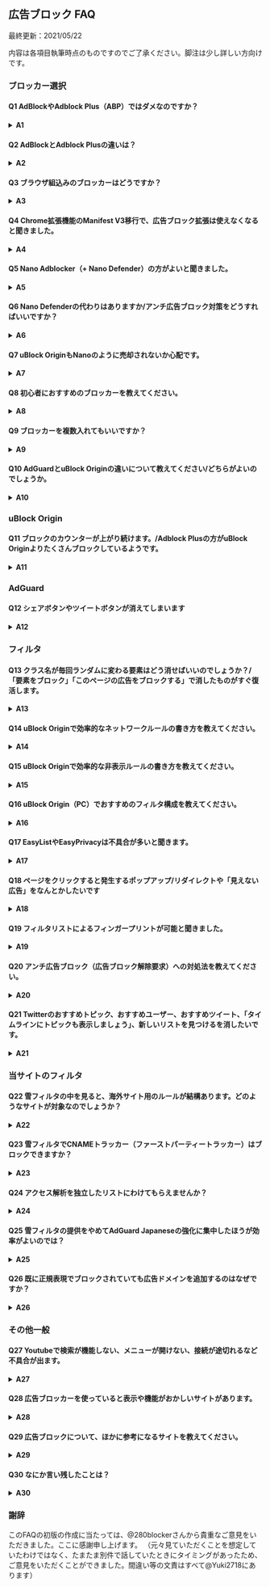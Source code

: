 ## 広告ブロック FAQ

最終更新：2021/05/22

内容は各項目執筆時点のものですのでご了承ください。脚注は少し詳しい方向けです。

### ブロッカー選択

#### Q1 AdBlockやAdblock Plus（ABP）ではダメなのですか？

<details>

<summary><strong>A1</strong></summary>

  ダメです。確かにそれらでも大部分の広告は消えるでしょう。ですが、AdBlockの日本用フィルタであるABP Japanese filtersは2020年2月に更新が停止しており、不具合の修正等は期待できません（ABPでは既に削除され、日本用フィルタ不在です）。現在の広告ブロッカーはフィルタに書かれたルールを強制するためのプログラムであり、フィルタこそがその心臓部にあたります<sup>1</sup>。主要な日本語サイトの広告を大体除去するだけなら、100ほどのドメインをブロックするだけでもかなりの効果がありますが、一部の厄介なサイトに対応するには特殊な文法で書かれたフィルタが必要です。そして、<strong>主要な広告ブロッカーにはそれぞれ専用のフィルタ記法があり、それを無視して使うと十分な効果が得られません。</strong>今のところ、もちフィルタや豆腐フィルタといった主要な日本用フィルタが十分に性能を発揮できるのはuBlock Originだけであり、AdGuard（iOS版とコンテンツブロッカーを除く）が許容範囲といえる互換性を持っています<sup>2</sup>。日本用のフィルタでABPと互換性があるフィルタには280blockerさんのものとiOS向けAdGuard日本語フィルタがありますが、前者はモバイルサイトを対象としています。ほかに選択肢がないならともかく、より良い選択肢がある以上、わざわざAdBlockやABPを使う必要はありません。uBlock Originに変えたことで不具合が出たという方は、ABPでデフォルト無効のEasyPrivacyかPeter Lowe’s Ad and tracking server listが原因の可能性が高いです。

  詳しい方向け補足：ABPがダメな理由としてよく「控えめな広告の許可」が挙げられますが、これはオプションから無効にすれば信用面を除いて問題になりません。もちろん信用は大事ですが、機能面の話をほとんど見かけないため、少し補足します。ABPではuBlock Originでいうprocedural cosmetic filtersとスクリプトレットをまとめてスニペットと呼んでいますが、ABPのスニペットは、hide-if-contains-image-hashのような、必要性がよくわからない非表示系に偏っています。一方で、uBlock Originのset.jsに相当するoverride-property-readなどは2020年8月にようやく実装される始末で、ブロックに役立つ機能は大きく後れをとっています。また、uBlock Originが、たとえほとんどのユーザーが気づかないレベルでもパフォーマンスに大変気を遣っているのに対し<sup>3</sup>、ABPは特定サイトのみにせよクライエントサイドで機械学習（TensorFlow）を走らせるなど、多少のパフォーマンス低下はやむを得ないと考えているように見えます。人間がカバーしきれない部分を機械学習で補う発想自体は悪くないと思いますが。
  
  <sub>1: [Firefox版uBlock Origin公式ページ](https://addons.mozilla.org/ja/firefox/addon/ublock-origin/)より引用：「この拡張機能は、あらかじめ設定されているフィルターのリストが無ければ意味を成しません。ですので、何かしらの形で貢献したいと考えることがあった時は、これらのリストを無料で懸命に更新し続けている方々を思い出してください。」また、[AdGuardTeam/AdGuardFilters](https://github.com/AdguardTeam/AdguardFilters)（AdGuardのフィルタ専門レポジトリ）の副題："The place where ads are actually blocked"</sub>

  <sub>2: ABPでは+jsや:styleといった文法が機能しないのが致命的です。これらはページにスクリプトや特定のCSSを挿入するもので、アンチ広告ブロックや迂回広告などに対処するうえで強力な武器になります。実はスクリプトについてはABPも対応しているのですが、ABP用の文法で書く必要があります。</sub>

  <sub>3: uBlock Originのパフォーマンス追及は徹底しており、拡張機能だけでなくフィルタにも容赦なく改善を求めてきます。たとえばEasyListの[この変更](https://github.com/easylist/easylist/commit/eca8326d7ac0fd71d67b8264d13e91293376cf73)はuBlock Origin開発者の要求に基づくもので、彼がベンチマーク上のパフォーマンス劣化に気づいたことが発端となっています。</sub>

</details>

#### Q2 AdBlockとAdblock Plusの違いは？

<details>

<summary><strong>A2</strong></summary>

  歴史的な経緯についてはほかに優れた記事があるのでそちらに譲ります。現在はAdBlock（getadblock .com）のエンジンはAdblock Plusそのものであり、外装を付け替えただけです。小文字のAdblockについては知りません。

</details>

#### Q3 ブラウザ組込みのブロッカーはどうですか？

<details>

<summary><strong>A3</strong></summary>

  A1.を参照していただきたいのですが、豆腐フィルタやもちフィルタが採用しているuBlock Origin文法に対応した組込みブロッカーは、PCでは私の知る限りBraveのみです。しかし、Braveは今のところカスタムフィルタの購読ができません。また、2021年5月現在モバイルでは非表示などもサポートされておらず、PCより劣るようです。Vivaldiはカスタムフィルタの購読ができますが、基本的な文法しかサポートしていません。

</details>

#### Q4 Chrome拡張機能のManifest V3移行で、広告ブロック拡張は使えなくなると聞きました。

<details>

<summary><strong>A4</strong></summary>

  まず、専門外ですので以下には間違った点があるかもしれません。<strong>広告ブロック拡張自体はManifest V3準拠のDeclarative Net Request APIでも可能です</strong>。V3移行で広告ブロック拡張が死ぬかのような主張は的外れです。しかし、現状のまま移行されるとuBlock Originのような[高度で柔軟な機能を持った拡張機能](https://twitter.com/gorhill/status/1316734012963119105)は死滅します。それ以上に、少数のボランティアに頼っている現在のフィルタコミュニティは打撃を受けるでしょう<sup>4</sup>。既にiOSは大きな負担となっています。広告ブロックコミュニティ側も、Manifest V3のすべてに反対しているわけではもちろんなく、ちゃんと意味のある制約は受け入れる意思を[示しています](https://github.com/uBlockOrigin/uBlock-issues/issues/338#issuecomment-534261690)。批判の要点は、プライバシー保護が目的というなら[筋違いではないか](https://www.eff.org/ja/deeplinks/2019/07/googles-plans-chrome-extensions-wont-really-help-security)という点と、広告ブロックコミュニティの実情を[理解していない](https://adguard.com/ja/blog/how-ad-blocking-is-done.html)という点が大きいのではないかと思います<sup>5</sup>。webRequest APIのうちブロック以外は残るため、Chromiumチームが挙げているような悪用はManifest V3でも可能で、プライバシー保護への直接的な効果はほぼありません。現状（2021年04月）ではV2がいつ切り捨てられるのか、V3がこのまま実装されるのか、企業向けに残されるというブロッキングwebRequest APIには誰がアクセス可能なのか等、不明なことが多くあまりコメントできることはありません。ちなみに、[Ad Blocker Developer Summit 2020](https://adblockerdevsummit.com/)において、Mozillaも長期的にはwebRequest APIを切り捨て、Declarative Net Request APIに移行する予定であることが[示されました](https://www.youtube.com/watch?v=tpDFS-GUytg)。発表を行ったRob Wu氏にPeter Lowe氏が質問したところ、「Declarative Net Request APIが代替として十分なものになってからの話で、すぐではない」とのことですが。

  <sub>4: 機械学習を使えばいいという人もいますが、現状ではフィルタコミュニティの代替になるようなものではありません。Adblock Plusは既にFacebookのフィルタ作成用に[機械学習を使っています](https://gitlab.com/eyeo/adblockplus/adblockpluscore/-/issues/98)し、Braveが関与している[AdGraph](https://arxiv.org/abs/1805.09155)をはじめ、機械学習を広告やトラッキングのブロックに使った論文は多く出ています。</sub>

  <sub>5: 当初、Googleはパフォーマンスも理由に挙げていましたが、現行のAPIがまったく足かせになっていないデータが示されたためプライバシーに軸足を移しました。一方で、一般にはルール数の制約といったわかりやすい点ばかりが流布している気がします。ルール数は本題ではありません。そもそもuBlock Originが持つような高度な機能が必要となった背景には広告提供側とのいたちごっこが一因としてあります。Manifest V3に近いiOSではブロック側は圧倒的に不利な状況で、一部のアンチ広告ブロックや広告再挿入に対してはあきらめて広告を受け入れ、せいぜいそれがユーザーに目立たないよう誤魔化すのが精一杯です。</sub>

</details>

#### Q5 Nano Adblocker（+ Nano Defender）の方がよいと聞きました。

<details>

<summary><strong>A5</strong></summary>

  <strong>2020年10月17日追記：Nanoプロジェクト（Chrome版）はトルコの開発者に[売却され](https://github.com/NanoAdblocker/NanoCore/issues/362)、危険な機能が追加されたため[ストアから削除されました](https://github.com/jspenguin2017/Snippets/issues/2)。ChromeでNanoをご利用の方は速やかにアンインストールしてください。Firefox版は別の方がメンテナンスしているため大丈夫です。以下の内容は執筆当時のものです。</strong>

  目的と使い方によります。もし、アンチ広告ブロックを念頭に置いておられるのなら、uBlock Originで十分です。2020年時点で、Nanoに報告されるすべてのアンチ広告ブロックはuBlock filtersかuBlock filters - Annoyancesにて対処されています<sup>6</sup>。ただ、Nanoではコンテンツを妨害しないソフトアンチブロック（例：Outlook.com無料版で右側に出る「お願い」）もデフォルトで対処するのに対し、uBlock Originの場合はuBlock filters - Annoyancesの購読が必要になります。Nanoの最大の利点は強力だがリスクもあるスクリプトレットで一部の迷惑要素に対処できる点ですが<sup>7</sup>、Nano filters -  Annoyancesはほぼ海外向けです。日本語サイトを中心に見る人は、自分でルールを書くのでなければNanoを使うメリットはほぼありません。むしろ新機能への追随が遅れることがあり<sup>8</sup>、使うフィルタによってはデメリットさえあります。ただ、NanoにはQuick reporterという問題報告ツールがあり、これは別の意味で大きなメリットといえます。アンチ広告ブロックは目立つため、初心者の方にはなにか特別な対処を要するものに思えてしまうのかもしれませんが、フィルタ作者にとって対処は容易です。しかしこれは評判が悪かったため、近年増えてきているのはブロッカーを検知してそれを迂回する広告を再挿入するパターンです（これもあまり成功していないようです。広告を見たくない人に無理やり見せるのだから当然ですが）。

  <sub>6: Nano Defenderには、あるタイプのアンチ広告ブロック全般に対処するgeneric solutionという仕組みもありますが、機能的にはuBlock Originでもほぼ同等のことは可能です。しかし、パフォーマンスや副作用への懸念などから[あえて避けています](https://github.com/uBlockOrigin/uAssets/issues/7468#issuecomment-635422293)。</sub>

  <sub>7: スクリプトレットにはもともとリスクがありますが、uBlock Originではあらかじめハードコードされたスクリプトのみを使うようにしてリスクを抑えています。この点はNanoも同じです。では何が違うかというと、uBlock Originの組込みスクリプトは最悪でもページの外見や機能を壊すくらいしかできないのに対し、Nanoのスクリプトにはたとえばクリックをエミュレートするものがあり、これを使ったフィルタの存在を知っている攻撃者が対象サイトを乗っ取れば、マルウェアのリンクを自動クリックさせることもできます。ショッピングサイトなどであればもっと直接的な悪用もできるでしょう。このため、uBlock Originではこれらのスクリプトが広告やアンチ広告ブロックへの対処にどうしても必要となるまでは採用しないと決めています。</sub>

  <sub>8: DandelionSprout氏によると、domainオプションのワイルドカードサポートへの対応遅れが問題となったようです。</sub>

</details>

#### Q6 Nano Defenderの代わりはありますか/アンチ広告ブロック対策をどうすればいいですか？

<details>

<summary><strong>A6</strong></summary>

  A5で述べたように、Nanoはいらないと思います。uBlock Originに戻したことでアンチ広告ブロックが出るようになったという人は十中八九、フィルタ選択を間違えていると疑われます。まず、uBlock filtersが有効なことを確認し、それからほかのフィルタについても見直してみてください。初心者の方はフィルタを追加する方向に動いてしまいがちですが、AdGuardへの報告ではむしろ過剰購読により惹起してしまっているケースが後を絶ちません。追加する前に、減らすか切り替えることをご検討ください。また、アンチ広告ブロックのテストページはuBlock filtersの対象外です<sup>9</sup>。テストページでブロッカーが検知されるからと言って、アンチ広告ブロック対策がされていないと早合点しないでください。それでもアンチ広告ブロックに遭遇してしまった場合<sup>10</sup>、[フィルタ作者に報告してください](https://www.reddit.com/r/firefox/comments/jbua53/nanoadblocker_nanodefender_is_malware_now/g8xrhct/)。フィルタで対処できないアンチ広告ブロックは知られておらず、サイト側がこちらの対策を監視していたちごっこにならない限りは必ず対処できます<sup>11</sup>。予防的な対処がしたいのであれば、一番簡単で効果的なのは「汎用的な要素隠蔽フィルターを無視する」にチェックを入れることです。ただし広告枠やテキスト広告、一部ポップアップが隠し切れなくなるなど副作用もあるため、中級者以上（ある程度自己対処できる方）向けです。どうしても標準のリストと日本用フィルタ以外にフィルタを追加したいのであれば、せいぜいAdGuard Baseくらいでしょう（uBlock Originの設定の、フィルター一覧 ＞ 広告にあるものを使ってください）。まれにuBlock filters未対応のアンチ広告ブロックに対応している場合もあります。ただし、uBlock Originで使うとそれなりに不具合もあり、逆にアンチ広告ブロックを起動してしまうこともあります（最近の[例](https://forums.lanik.us/viewtopic.php?f=62&t=45330)）。Fxxk Fxxkadblock（あえて伏字）は無駄が多く、作りもちょっと雑なためおすすめしませんし、uBlock filtersとBaseがあれば不要です<sup>12</sup>。Fanboy's problematic-sitesはA16で述べたFanboy's Enhanced Tracking Listのサブフィルタで、A16と同様の理由でおすすめしません。これらのフィルタで効果がある方は、もともとご利用のフィルタがアンチ広告ブロックのトリガーを引いてしまっている場合がほとんどです。一方、AdGuard AnnoyancesやuBlock filters - Annoyances、ついでにAdblock Warning Removal Listが対応するのはA5で述べたようにソフトアンチブロック、つまり邪魔にならないか×を押せば消せるようなものですので、悩む方は少ないと思います。とくにAdblock Warning Removal Listはロシア語のマニアックなサイトを見る人以外には無意味といってよく、一時、uBlock Originでブラックリスト指定されていたほどです。アンチ広告ブロックは個別対応ではきりがないため、雪フィルタにおいてはトリガーをできるだけ丁寧に迂回して個別対策の必要性を減らしています。ほかの日本用フィルタと併用されるとこうした努力が水泡に帰す可能性があるため、やめてください。

  <sub>9: 雪フィルタでも対象外としていましたが、初心者の混乱を避けるため対応してみました。</sub> 

  <sub>10: 日本用フィルタでのみ惹起されるアンチ広告ブロックもあります。この場合uBlock filtersは対応しませんので、ご利用のフィルタ作者に報告してください。また、AdGuard日本語フィルタで対処されているアンチ広告ブロックは、原則としてuBlock filtersでは対処しません。同様の理屈でちょっと罠かもしれないのが、日本人利用者が多いと思われる違法コンテンツサイトやアダルトサイトの中に、たとえばスペイン/ポルトガル語のサイトがあります。この場合、uBlock Originではスペイン/ポルトガル語用のフィルタを購読するのが前提となりますが、実際にそうされている日本人利用者がどれほどいるか疑問です。そのため雪フィルタでは言語にこだわらず、日本人利用者がある程度いるサイトは網羅的に対応しています。AdGuradにはフィルタの自動有効化機能があるためこうした問題は起きにくいですが、人によってはめったに訪れないサイトのフィルタを大量購読する結果になります。</sub>

  <sub>11: uAssetsでcan't fixとなっているものは、いたちごっこの結果、対策が副作用をはらむものとなってしまったものです。一方、迂回広告やポップアップ、迷惑要素の中にはフィルタで対処できないものもあります。</sub>

  <sub>12: 同リストのソースのほとんどはuAssetsとAdGuardFiltersであり、uBlock filters, Base, または各言語用フィルタのいずれかで対処されます。しかしそれらと異なるフィルタ記法も多く、それらを購読している人には無駄になります。また、対象サイトの多くは頻繁に仕様を変えてくるのですが、同リストは廃れたルールを大量に含んでいます。古いスクリプトレットルールはパフォーマンスの損失だけでなく不具合の原因ともなります（最近の[例](https://twitter.com/inkuringu_ika/status/1356507884993925120)）。加えて、多くの汎用非表示用が無効にされており、「汎用的な要素隠蔽フィルターを無視する」同様、枠残りなどの原因ともなります。</sub>

</details>

#### Q7 uBlock OriginもNanoのように売却されないか心配です。

<details>

<summary><strong>A7</strong></summary>

  確かなことは何も言えませんが、個人的な意見としては、Raymond Hill（uBlock Originの開発者、gorhill）は開発を中止することはあっても売却やその他ユーザーを危険にさらすことはないんじゃないかと思います。彼自身が今回の騒動で述べているように、現在の広告ブロック拡張機能は強大な権限を持っており、開発者を信用できなければ使うべきではありません。私はuBlock Originの前々身であるHttp Switchboardの誕生にも立ち会っている最初期ユーザーの一人で、そのころから何度か言葉を交わしていますが、ことセキュリティやプライバシーには厳格な人です。ほかの[悪質な拡張機能を見回ったり](https://www.bleepingcomputer.com/news/security/mozilla-removes-23-firefox-add-ons-that-snooped-on-users/)、パラメータの書き換え機能をセキュリティ上の問題で[却下したり](https://github.com/uBlockOrigin/uBlock-issues/issues/46#issuecomment-391303700)（同機能を採用したAdblock Plusは後に[脆弱性として指摘](https://forest.watch.impress.co.jp/docs/news/1180855.html)されることに）、例には事欠きません。また、お金に影響されるのを避けるため[寄付すら拒否](https://github.com/gorhill/uBlock/wiki/Why-don%27t-you-accept-donations%3F)しており、儲け話の誘いがあれば[さらし者にしています](https://twitter.com/gorhill/status/1293233244826218498)。実は一度、負担に耐え切れずuBlock Originの前身であるuBlockを新開発者に譲渡したことがあるのですが<sup>13</sup>、この時の失敗は氏にとって苦い経験だったようで、今でもときどきRedditなどで言及しています。

  <sub>13: 日本語では[こちらの記事](https://www.reddit.com/r/newsokur/comments/33wick/ublock%E3%82%AA%E3%83%AA%E3%82%B8%E3%83%8A%E3%83%AB%E3%81%AE%E4%BD%9C%E8%80%85%E3%81%8C%E7%8F%BE%E9%96%8B%E7%99%BA%E9%99%A3%E3%81%AE%E9%81%8B%E5%96%B6%E6%96%B9%E9%87%9D%E3%82%92%E7%96%91%E5%95%8F%E8%A6%96%E3%81%97%E7%8B%AC%E8%87%AA%E3%81%AB%E9%96%8B%E7%99%BA%E5%AD%98%E7%B6%9A%E3%82%92%E3%82%A2%E3%83%8A%E3%82%A6%E3%83%B3%E3%82%B9/)が詳しいです。ただし、uBlock Originの開発継続はもともとuBlockを委譲したときから決まっていました。</sub>

</details>

#### Q8 初心者におすすめのブロッカーを教えてください。

<details>

<summary><strong>A8</strong></summary>

  PCではブラウザ上のブロックで大抵の人は足りると思います。この場合、一番のおすすめはuBlock Originです。Macは使っていないのでわかりません。Androidだとアプリ内の広告もまれではないため、デバイス全体をカバーできた方がよいでしょう。AdGuard for Androidがもっともメジャーで、かつ機能的にも十分だと思います。[なんJ AdGuard部](https://wikiwiki.jp/nanj-adguard/)さんに記事がまとまっています。iOSは2021年現在、広告ブロッカーへの制約が最も厳しい環境で、厄介な広告再挿入などへの根本的な対処はできません（OSの問題で、ブロッカー開発者の技術でどうにかなるものではありません。文句はAxxleに）。日本語サイトを中心にみられる場合、280blockerがベストだと思います。最近の更新で、iOS14以上ならアプリ内広告にもある程度対応できるようになりました。少し詳しい人や海外サイトを本格的にみる人はいくつか選択肢がありますが、そういう方にはこんな導入記事は必要ないでしょう。ネットワーク全体をカバーするには、Pi-holeやAdGuard Homeを使う方法と、DNSキャッシュサーバーを広告ブロック機能のあるものにする簡易的な方法があります。AdGuard Homeについては280blockerさんがわかりやすい[記事](https://280blocker.net/blog/20181027/1254/)を書いてくださっています。ただしこれらはドメイン単位の「粗い」ブロックしかできないため、各デバイスのブロッカーを置き換えることはできません。

</details>

#### Q9 ブロッカーを複数入れてもいいですか？

<details>

<summary><strong>A9</strong></summary>

  [やめて](https://twitter.com/gorhill/status/1033706103782170625)[ください](https://twitter.com/gorhill/status/1296122090026946567)。1.で述べたブロッカーとフィルタの区別が理解できれば、無意味なことがわかるはずです。しかもuBlock Originのリソースリダイレクトルールを[無効にしてしまい](https://www.reddit.com/r/firefox/comments/l7xetb/network_priority_for_firefoxs_enhanced_tracking/gl9rn9n/)、いたずらに不具合やアンチ広告ブロックを引き起こしてしまいます。ブロックを強化したり、アンチ広告ブロックを除去したりしたいのでしたら、するべきことはブロッカーの複数使用ではなく、適切なフィルタの選択です。中級者以上の方であれば、ブラウザの広告ブロック拡張機能にhostsファイルあるいはネットワーク全体のブロック（たとえばPi-hole, AdGuard Home, UnboundなどによるDNSブラックホール）を組み合わせるのもありですし、Androidならブラウザ広告をuBlock Originで、その他のアプリをAdGuradでという対処も有効ですが、不具合への対処といった点から初心者にはおすすめしづらいものがあります<sup>14</sup>。また、トラッキング対策のGhosteryやPrivacy Badgerなどを勧める人もいますが、これもほとんど意味がありません。[多くの論文](https://www.reddit.com/r/uBlockOrigin/comments/k6cezt/discussion_is_it_advisable_to_use_privacy_badger/gem3yds/)で、uBlock Origin（デフォルト設定）が最高レベルのトラッキング保護と高パフォーマンスを両立していることが実証されています。トラッキング対策を強化したいなら、やはりフィルタの選択が肝要です<sup>15</sup>。雪フィルタ単独でも日本のサイトにおいてはかなりのトラッカーをブロックしていますが、これにEasyPrivacyかAdGuard Tracking Protectionのどちらか（両方はほとんど無意味）を加えれば多くの人には十分です。これ以上を求めるなら、ブロッカーの併用などより[Medium mode](https://github.com/gorhill/uBlock/wiki/Blocking-mode:-medium-mode)といったデフォルト拒否の採用を考えるべきです。

  <sub>14: たまに、コンピュータのリソースを使わないからパブリックDNSでのブロックのほうが効率がよいと信じている人がいます。通信のフローを考えれば自明なはずですが、ブラウザ上でブロックすればそもそもDNSや広告サーバーへの通信自体が発生しないのに対し、パブリックDNSでのブロックはキャッシュがなければDNSの応答を待つ必要があります。ブラウザ組み込みのブロック機能を除けば、アプリケーション版AdGuardのみが、場合によりブラウザ拡張機能より先にブロックすることがありますが、これは一定のコストがかかる方法のため必ずしもパフォーマンス上ベターとはいえません。ただ、ブラウザ上でもブロックしている場合、[ブロック漏れにみえる]((https://www.reddit.com/r/uBlockOrigin/comments/kdz345/question_about_blocking/))おそれがあります。なお、Chromium拡張機能では[prefetchがブロックできず](https://www.reddit.com/r/uBlockOrigin/comments/lv47ac/dns_queries_can_be_seen_in_adguard_home_even_if/)、こちらはある意味本当の漏れですが、prefetchではハンドシェイクやTLSネゴシエーションまでしか行われないため、問題とみなすかは人によるでしょう。</sub>

  <sub>15: トラッカーは目に見えないためブロックしてもしなくてもほとんどのユーザーは気づかず、一方でしばしば不具合の原因となるため、フィルタ作者にとってモチベーションが上がりにくい対象です。実際、公開されているABP形式日本用ブロックフィルタで、トラッカーを独自解析して他リストにないエントリーを追加し続けているのは280blockerさんと当サイトくらいだと思います。</sub>

</details>

#### Q10 AdGuardとuBlock Originの違いについて教えてください/どちらがよいのでしょうか。

<details>

<summary><strong>A10</strong></summary>

  両者間には非常に多くの違いがあり、ここで詳細に論じる余裕はありませんし単純にどちらが優れているということもありません。さらにAdGuardの場合、拡張機能とアプリ版ではまったく別といってよいですし、iOS版もまた別物です。最終的には各自が何をどこまでしたいのか、どこを重視するのかという問題になってきます。まず、パフォーマンスについてはuBlock Originに利があります。ブロックにせよ非表示にせよ、正しくフィルタを書けばフィルタ数が問題にならないといえるのはuBlock Originならではです。人によっては完全無料であることやオープンソースであることもポイントになるかもしれません。また、AdGuard Japaneseと280blocker adblock filterを除いたすべての日本用フィルタリストがuBlock Originを前提としており、たまにAdGuardで互換性の問題が起こることがあります<sup>16</sup>。上級者でdynamic filteringが利点となる方もいると思います。一方、AdGuardの利点としては、アプリ版ならデバイス全体をカバーできることがまず挙げられます。ChromeがManifest V2を廃棄しても影響を受けません。人によってはステルスモードもポイントになるでしょう。上級者の方には、別途ユーザースクリプト用の拡張機能などを用いたり、面倒な設定をしたりせずとも自由度の高いスクリプト挿入ができるのも魅力かもしれません。ブロック機能自体については実際の違いはわずかで、どちらでも十分なブロックができます<sup>17</sup>。ただ、実際のブロック性能はフィルタによって決まるため、違いは出てきます。これもどちらがよいと単純にいえるものではないですが、アンチ広告ブロックへの遭遇率はuBlock Originのほうが少し低いです。これは、uBlock filtersがGoogle Funding Choice Anti-adblockへの汎用解を採用したり、ある種のリクエストをデフォルトでredirect-resourcesに回したりしているためで、ブラウザ拡張機能のみである（多様なプラットフォームを考慮する必要がない）ことが逆に利点となっています（AdGuardに当サイト提供のアンチ広告ブロック対策強化パッチを追加していただくと、ほぼ同等になります）。一方、AdGuardのフィルタはサイトの外見をより丁寧に整え、追跡防止フィルタはuBlock Origin標準のEasyPrivacyより不具合が少ない傾向にあります。

  <sub>16: AdGuard + 豆腐フィルタでYoutubeに障害が発生したケースがあり、この際は当管理人も解決に尽力させていただきました。また、もちフィルタで一部のフィルタが機能しないこともありました（解決済み）。</sub>

  <sub>17: サポートしているフィルタオプションやスクリプトレットの種類はAdGuardがやや多く、カスタムスクリプトが使えるメリットもありますが、必要性の高いものは結局両者とも採用します。両者に貢献しているフィルタ作者としては、サポートの有無よりも細かな仕様の違いが問題になることが多いです。上述のYoutubeの問題もjson-pruneの違いによるものでした。</sub>

</details>

### uBlock Origin

#### Q11 ブロックのカウンターが上がり続けます。/Adblock Plusの方がuBlock Originよりたくさんブロックしているようです。

<details>

<summary><strong>A11</strong></summary>

  カウンターの上昇は[何も問題](https://www.reddit.com/r/uBlockOrigin/comments/itw503/ubo_google_docs_high_cpu_spikes_and_blocked/g5l5yjd/)[ありません](https://www.reddit.com/r/uBlockOrigin/comments/j5cwdj/ubo_is_blocking_7k_xhr_requests_on_youtube_videos/g7sex8w/)。どういうわけか、カウンターが上がり続けるとパフォーマンスに悪影響があると信じている人が多いようです。確かに、ブロックされた場合に大量のリクエストを送り続けるケースはあり、フリーズしたりCPU使用率が跳ね上がったりしますがこれはそのサイトの問題です。1秒に1つ程度のカウンター上昇なら何も影響ありません。どうしても信じられないなら、開発者ツールからパフォーマンスレコードをとって報告してください。また、逆にカウンターの数字が大きいほどたくさんブロックしてくれていると信じてアドオンやフィルタを比較する人もいますが、これも一概に言えません。Adblock PlusとuBlock Originではカウンターの仕様が異なりますし、HTMLフィルタで除去してしまえばカウンターの数字は上がりません。そもそもブロッカー検知用プローブ（アンチ広告ブロックとは無関係に、統計的情報を得るため使われることも多いです）などはブロックしない方がいいのですが、この点を理解されていない方も多そうです（[例](https://github.com/easylist/easylist/issues/6274)）。

</details>

### AdGuard

#### Q12 シェアボタンやツイートボタンが消えてしまいます

<details>

<summary><strong>A12</strong></summary>

  AdGuardインストール時にソーシャルネットワーク・ウィジェット・フィルタのチェックを入れていたなら至極当然です。これらを表示するため、ブロックを（そのサイトで）オフにするのはとんでもない話です。対応は簡単で、設定 > フィルタから「SNSウィジェット」の項目を無効にしてください。インストール時のナビゲーションではデフォルトでチェックが入っているので、気づかずに有効にしてしまった方が多いのかもしれません。これに限らず、よくわからずにフィルタを有効にしてしまい、不具合に遭遇してブロッカーをオフにしてしまう方が多いようです。

  2021年4月7日追記：Androidで280blocker adblock filterをご利用の場合も同様のことが起こります。こちらについては誰にでもできる簡単な対処はちょっと思いつきません。購読フィルタを切り替えることぐらいでしょうか。

</details>

### フィルタ

#### Q13 クラス名が毎回ランダムに変わる要素はどう消せばいいのでしょうか？/「要素をブロック」「このページの広告をブロックする」で消したものがすぐ復活します。

<details>

<summary><strong>A13</strong></summary>

  uBlock Originの「要素をブロック」はフィルター作者のための補助ツールです。１つ２つならともかく、同機能で自動生成されたルールをたくさん作るのはおすすめしません。AdGuardの「このページの広告をブロックする」は補助ツールではありませんが同様です<sup>18</sup>。クラス名が変わる場合、まずはクラス名以外で使える属性がないか、開発者ツールで見てみるのがよいと思います。もしなければ、該当要素の親や子孫で安定した属性を持つものや、使えそうなテキストを含むものがないか探します。そうしたものがあれば（必ずと言っていいほどあります）、あとは[Procedural cosmetic filters](https://github.com/gorhill/uBlock/wiki/Procedural-cosmetic-filters)を使うだけです。初心者であれば`:has`, `:has-text`と`:upward`だけでも十分でしょう。

  <sub>18: スライダーの選び方にもよりますが、Youtubeのような複雑なサイトで下手にフィルタを作ると、のちに[問題に見舞われるケース](https://www.reddit.com/r/uBlockOrigin/comments/mblje3/cosmetic_filters_breaking_youtube_comments/gs1k0az/)もあります。基本的に、要素をブロックによる自動生成フィルタは一時しのぎ程度に使っていただくのが無難かと思います。そのための[エレメントザッパー](https://github.com/gorhill/uBlock/wiki/Element-zapper)もあります。

</details>

#### Q14 uBlock Originで効率的なネットワークルールの書き方を教えてください。

<details>

<summary><strong>A14</strong></summary>

  [こちら](https://www.reddit.com/r/uBlockOrigin/comments/mdh9jz/order_of_complexity_for_network_filters/)に要点がまとまっています。大事なのは、
  1. 良質なトークンが抽出されるようにすること、すなわち、仕切られた7文字以内の語（できればbad tokenや一文字でない）をフィルタ中に確保する（正規表現フィルタは条件が複雑なので、ここでは割愛）
  2. それが難しいときは、タイプオプションやドメイン指定によりできるだけ限定する
  3. フィルタ中に２つ以上のワイルドカードを使うのはなるべく避ける

  効率的なフィルタは正しいフィルタの上に初めて成り立ちます。残念ながら、インターネット上に公開・共有されているフィルタには（ケアレスミスの範囲を超えて）間違ったものが少なくありません。たとえば、`||.example.com^`や`||*.example.com^`のようなフィルタは基本的に[間違い](https://www.wilderssecurity.com/threads/ublock-a-lean-and-fast-blocker.365273/page-207#post-2984667)です。これではドメインアンカーの意味がなく、誤爆の可能性が高まります。また、`/path/to/`が正規表現フィルタになってしまうことを理解していなさそうなもの、セパレータ`^`を「とにかくフィルタの最後につけるもの」と誤解しているようなケースも見受けられます。

</details>

#### Q15 uBlock Originで効率的な非表示ルールの書き方を教えてください。

<details>

<summary><strong>A15</strong></summary>

  細かいTipsはありますが、一番大切なのは[最小マッチング](https://github.com/gorhill/uBlock/wiki/Procedural-cosmetic-filters#important)を意識することです。通常の非表示ルールでもそうですが、Procedural cosmetic filtersにおいては[とくに](https://github.com/uBlockOrigin/uAssets/commit/8fd12b060148cfde8e53e70012733b089abf65bc#commitcomment-39037147)[重要](https://www.reddit.com/r/uBlockOrigin/comments/j4ewg7/best_practice_hasx_or_xupward/)です（[実際に生じた問題の例](https://www.reddit.com/r/uBlockOrigin/comments/kg7224/youtube_homepage_loading_high_cpu/)）。

</details>

#### Q16 uBlock Origin（PC）でおすすめのフィルタ構成を教えてください。

<details>

<summary><strong>A16</strong></summary>

  フィルタ構成についてはこれが正解といえるものはなく、各自で調べて自身の好みに合うものを選択するしかありません。ただ、間違いといえるものはあります。フィルタを解釈して評価できる人はまれなため、インターネット上には主観的な使用感や信念にもとづいた「おすすめ」がたくさん転がっています。たとえば、Adblock Warning Removal Listは、最近になってようやく意味のないリストという認識が広まってきたようですが、数年前まであちこちでアンチ広告ブロック対策に推奨されていました。ここまでひどくはないものの、あまり正しく理解されていなさそうなリストとしてFanboy's Enhanced Tracking Listが挙げられます。このリストの最大部分は許可ルールによるブロッカー検知回避なのですが、ちょっと大雑把すぎて検知と関係ない広告スクリプトまで許可してしまっています。これらは基本的にイニシエイターで、最終的な広告は別のルールでブロックされますが、不要なスクリプトを走らせてまで一部の検知を回避することを、同リストの利用者が求めているかは疑問です<sup>19</sup>。残りの部分もすべてがトラッキング対策ではなく、迷惑要素なども含まれています。あまり意味のないリストについていえば、NoCoinが挙げられるでしょう。コインマイニング自体、絶滅してはいないものの下火ですが<sup>20</sup>、NoCoinでブロックされるものは（ほぼ？）すべてEasyPrivacy + uBlock filters - Resource abuseでカバーされています。

  一般的なアドバイスとしては、**初心者の方はともかく購読しすぎに注意することです**。日本用フィルタの複数購読、特定用途用フィルタの多重購読はおすすめしません。おそらく、**たくさん購読するとそれだけ多くブロックしてくれるという考えからなのでしょうが、これは正しくありません**<sup>21</sup>。また、フィルタによる不具合は天災のようなもので、普段はあまり遭遇しませんが忘れたころにやってきます。多く購読すればするほど、メリットは薄くなっていき、不具合の確率ばかり高まります。それにいくらuBlock Originでも、Procedural cosmetic filtersやトークン化不能正規表現の無駄が積もればパフォーマンスに影響します。そもそもフィルタの購読は「なんとなく役に立ちそう」というあいまいな感覚ではなく、[実際のニーズに基づいて行うべきです](https://www.reddit.com/r/uBlockOrigin/comments/jr6szm/suggestion_scoring_performance_of_filterlists/gbxu8i7/)。

  もう少し具体的に、PCの場合なら（あくまで参考程度にお願いします）
  - 内製フィルタ：最低でもuBlock filtersは維持することをおすすめします。ほかのフィルタに比べると不具合の率が少なく、日本語サイト利用者でもメリットは大きいです。Privacyはごくまれに誤爆することがあります。Badware risksやUnbreakは意味がわかっている人は外してもよいですが、維持しても問題はほとんどないと思います。
  - 広告：海外サイトをよく見る人はEasyListを維持。日本のサイトしか見ない人で、もちフィルタ、豆腐フィルタ、雪フィルタを選択する場合は好みで外してもよい
  - プライバシー：トラッキングを気にしない人、または雪フィルタ使用者は外してもよい。気にする人で、雪以外の日本語フィルタ使用または海外サイトをよく使うなら、平均的なブロック性能が高いが不具合も多いEasyPrivacyを維持するか、不具合は少ないが漏れも多いAdGuard Tracking Protectionから選択
  - マルウェアドメイン：お好みで。デフォルトのOnline Malicious URL Blocklistはブラウザのセキュリティ機能（Google Safe Browsing）とデータ共有しており、大部分はブラウザでブロックされます
  - 迷惑系：ソーシャルボタンを消したい人はAdGuard Social Mediaを追加してもよいでしょう。ただし、もちおさんが提供されている[ことりフィルタ](https://eeii0a5l.github.io/mochifilter_homepage/kotori.html)やこちらで提供している[あられフィルタ](https://github.com/Yuki2718/adblock/blob/master/japanese/README-JP.md#yukis-ublock-japanese-filters---social%E3%81%82%E3%82%89%E3%82%8C%E3%83%95%E3%82%A3%E3%83%AB%E3%82%BF)も検討してみてください。あられはAdGuard Social Mediaの併用も可能です。ほかの迷惑要素についても同じく、AdGuard Annoyances, [ねぎフィルタ](https://eeii0a5l.github.io/mochifilter_homepage/negi.html), [みぞれフィルタ](https://github.com/Yuki2718/adblock/blob/master/japanese/README-JP.md#yukis-ublock-japanese-filters---annoyances%E3%81%BF%E3%81%9E%E3%82%8C%E3%83%95%E3%82%A3%E3%83%AB%E3%82%BF)からの選択をおすすめします。uBlock filters - Annoyancesはやや特殊で、主にソフトアンチ広告ブロックと右クリック/コピー禁止系への対策になりますが、Fanboy AnnoyanceおよびAdGuard Annoyancesの一部ルールがuBlock Origin上で無効化されてしまう場合の補完も兼ねています。EasyList Cookieを含むFanboy系は不具合の率が高く、初心者にはおすすめしません。クッキーの同意ダイアログのみ消したい方は[Sabre filters2](https://github.com/Yuki2718/adblock/blob/master/japanese/README-JP.md#sable-filters-2)もご検討ください。
  - 多目的：デフォルトのPeter Lowe'sはフィルタ数のわりに良い仕事を（主に海外サイトで）してくれているのですが、たまに誤爆することがあります。日本のサイトを中心に見るなら好みで外してもよいです。やや余談ですが、EasyListはよく訴訟の対象になり、その場合、対象ルールをEasyPrivacy（トラッキングも兼ねている場合）やPeter Lowe's（純粋な広告サーバー）に肩代わりしてもらうことがあります。
  - 地域、言語：英語、日本語以外のサイトをよく見る人はその言語のフィルタを追加。日本語については別途日本用フィルタを購読するのであればAdGuard Japaneseを外す
  - カスタム：お好みでもちフィルタ、豆腐フィルタ、雪フィルタの中から一つを追加

  フィルタ構成とは別に、中級者以上の方であれば「汎用的な要素隠蔽フィルターを無視する」はおすすめできるオプションです。パフォーマンスの向上に加え、誤爆やアンチ広告ブロックへの遭遇率を下げることもできます。その代わり広告枠やテキスト広告が隠し切れないケースも出てきます。

  <sub>19: 一般非表示が有効なら、結局検知されてしまうことが多いです。そもそも同リストで許可されている検知スクリプトは、多くがEasyListなどの主要フィルタ（雪も）で既にブロックから除外されています。</sub>

  <sub>20: coinhiveをはじめ主要なマイナーのほとんどがサービス終了しており、フィルタ作者ですら実際に機能しているマイニングに会うことは極めてまれです。</sub>

  <sub>21: 理由は大きく二つあります。まず、許可ルールは原則的にブロックルールに対して優先されます。ある程度の規模のフィルタリストであれば必ずといっていいほど不要になった許可ルールが含まれますし、リストによっては絞り込みが甘い許可ルールもあるかもしれません。こうした許可ルールによって広告が貫通するケースが報告されています（最近の[例](https://github.com/AdguardTeam/AdguardFilters/commit/3a0d2d14fe216b0d77f8462638ba2a0a4130758b)）。もう一つは広告再挿入です。これはアンチ広告ブロックと原理は同じで、ブロッカーを検知し、アンチ広告ブロックの派手な警告の代わりにブロッカーを迂回する広告を再挿入するものです。あるリストがせっかく再挿入を惹起しないようにしていても、他のリストが惹起してしまうと意味がありません。

</details>

#### Q17 EasyListやEasyPrivacyは不具合が多いと聞きます。

<details>

<summary><strong>A17</strong></summary>

  事実です。私もこれまでいろいろな形で、数十件は報告しています。なお、ルールが多いから不具合が多いわけではありません。大部分のルールは不具合と無関係な一方、誤爆しやすいルールというのがあります。雪フィルタではこの点を逆手にとり、誤爆しやすいルールをなるべく外すことにしました<sup>22</sup>。またアンチ広告ブロックを惹起しやすいという議論も聞きます。これは間違ってはいませんが、「それほど違わない」という印象です。もっとも一般的なトリガーは非表示、とくに`##.adsbygoogle`ですが、これは主要な日本用フィルタすべてに含まれています。EasyList側も当然気づいており、[変更を試みる](https://github.com/easylist/easylist/commit/216979ef1f3643405c9d2dba077807e114def71c)（失敗）など対策に腐心しており、世界的なアンチブロックの潮流についてはむしろ日本用フィルタより対策が進んでいます。EasyListで"Remove unused filter"というコメントで削除されているルールの多くは、私を含むフィルタ作者からのフィードバックに基づくアンチ広告ブロックのトリガーです。逆に日本用フィルタでのみトリガーされるものも多くあり、とくに海外サイトではその傾向が強いです。ところで、不具合が多い理由の一つは日本のユーザーからの報告がほとんどないことです。EasyListでなくとも、日本では280blockerさんを唯一の例外として、フィルタ作者への報告自体がまばらな印象です。すべてのユーザーが不具合を自己修正できるとは思えないため、ブロックをそのサイトで無効にしたり、dynamic filteringの緑で上書きしたりといった対処をされている方が多いのではないかと思います。フィルタ作者はそういった「荒療治」より効果的な対処ができますし、あなたの報告がほかの多くのユーザーを助けるかもしれません。ぜひ積極的な報告をお願いします。uBlock Origin標準リストの不具合については、[こちら](https://jbbs.shitaraba.net/bbs/read.cgi/internet/25463/1618326670/)でも受けつけています。

  2021年4月12日追記：EasyListは海外用と認識されている場合があるようですが、実際は全世界の広告ブロックのための標準フィルタです。日本用のルールも多く含み、たとえば`##.res_ad`などはモバイル版5ちゃんねるくらいでしか使われていません。ABPのページに"Specialization: English"と書かれているのもそうした認識が広まった一因かもしれませんが、おそらく、これまでの日本用フィルタがEasyListの併用を前提としていなかったこともあると思います。

  <sup>22: imasdkなど、メリットとの兼ね合いから誤爆が多くても採用したルールもあります。ちなみにルール数というのは、せいぜい大雑把なメモリ消費量の目安にしかなりません。処理時間に影響しないのは随所で書きましたが、ルール数が多いほうがブロック性能が高いとも限りません。DandelionSprout氏のExtremely Condensed Adblocking Listが極端な例ですが、誤爆を気にせずルールを一般化すればルール数を減らしつつ高いブロック性能を実現できます。雪フィルタはこの逆で、なるべく一般化を避けているためルール数は多くなります。メモリ消費についても、フィルタの書き方に左右されるのであくまで大雑把な目安です。</sup>

</details>

#### Q18 ページをクリックすると発生するポップアップ/リダイレクトや「見えない広告」をなんとかしたいです

<details>

<summary><strong>A18</strong></summary>

  透明なオーバーレイを使用するケースはありますが、多くの場合、HTMLにクリックイベントが仕込まれているだけで「見えない広告」という表現はあまり適切ではありません。原因はケースバイケースで、シンプルなブロックルールで済む場合もあれば、スクリプトレットが必要な場合もあります。これらを用いるサイトの多くはアダルト、違法コンテンツ、または短縮プレミアムリンク系のサイトで、頻繁に仕様やドメインを変えてくるため個人フィルタでの十全な対応は困難です。これらのサイトを用いる方はEasyListとuBlock filtersの両方を有効にしてください。雪フィルタの場合はそれらと同期をとっており、また、日本語サイトの場合はまっさきに対応しています。たいていは同時にAdGuard Japaneseでも対応しています。

</details>

#### Q19 フィルタリストによるフィンガープリントが可能と聞きました。

<details>

<summary><strong>A19</strong></summary>

  理論上は可能ですが、心配するのはまったくの杞憂です。たとえば[このテストページ](https://browserleaks.com/proxy)で体験できますが、この程度では誤判定が多くとても実用にならないでしょう。それでいて、日常的にリクエストログをみているフィルタ作者にはリストのフィンガープリンティングを試みているのが手に取るようにわかります。精度を高めようとすればなおさら隠すのは難しくなりますし、各リストの変更に追随する手間もかかります。実際にリストのフィンガープリントが疑われる例の報告はありませんし、みたこともありません。そもそも、広告ブロックユーザーのみが対象で、かつ大多数のユーザーが標準リストを使っている<sup>23</sup>時点でフィンガープリントとしては使い物にならず、やるとしたら趣味にしかなりません。ブラウザベンダーがフィンガープリント制限への動きを強めているとはいえ、既存のフィンガープリントライブラリはこんなものとは比較にならないほど高精度の判別が可能なので、それを適当にリネームして使うほうがはるかに賢明です（実際そういう例はあります。ただし多くはリネームすらしておらず、EasyPrivacyや雪フィルタの汎用ルールでブロックできます）。

  <sub>23: 言語・地理による違いなどは、こんな手段を使わなくても判別できます。</sub>

</details>

#### Q20 アンチ広告ブロック（広告ブロック解除要求）への対処法を教えてください。

<details>

<summary><strong>A20</strong></summary>

  ご自身でフィルタを書ける人は別として、最良の対処はフィルタ作者に報告することです。uBlock Origin標準設定で出る場合は[こちら](https://jbbs.shitaraba.net/bbs/read.cgi/internet/25463/1618326670/)でも受けつけます。以下では、日本のサイトで比較的よくみるアンチ広告ブロックへの簡易的な対処をまとめました。内容的には、以前に「りぃのなんでも知恵袋」さんの[記事](https://mabidiary.blogspot.com/2019/01/2019.html)にコメントさせていただいたものの更新になります。`hoge.com`でアンチ広告ブロックが出たという仮定です。参考画像は一例で、バリエーションがあります。100%の効果は保証できません。

  1. `antiblock.org`の場合
  
  以下のようなUIです。 
  
  ![antiblock_org_var1](https://user-images.githubusercontent.com/58900598/115898288-58660f80-a498-11eb-808a-c8f5300bd0d3.png)
  
  ![antiblock_org_var2](https://user-images.githubusercontent.com/58900598/115898305-5bf99680-a498-11eb-92ca-7f79b9932c4a.png)
  
  ![antiadblock_org_var3](https://user-images.githubusercontent.com/58900598/115898594-b0047b00-a498-11eb-8b5e-922e48b95855.png)
  
  ![antiblock_org_var4](https://user-images.githubusercontent.com/58900598/116763221-0f91f600-aa58-11eb-8b00-59be52128603.png)

  uBlock Originでは`hoge.com##+js(acis, document.addEventListener, google_ad_client)`、AdGuard（iOSおよびAdGuardコンテンツブロッカーを除く）では`hoge.com#%#//scriptlet("abort-current-inline-script", "document.addEventListener", "google_ad_client")`をMyフィルター/ユーザールールに追加してみてください。たまに競合条件により安定して機能しない場合もあります。uBlock Originでは、Firefox上なら`hoge.com##^script:has-text(google_ad_client)`に切り替えてください。AdGuardでは`hoge.com$$script[wildcard="*load*google_ad_client*"][min-length="2000"][max-length="7000"]`に切り替えてみてください（一部のプラットフォームでは機能しません）。それでだめな場合、uBlock Originでは`hoge.com##+js(acis, document.addEventListener, nextFunction)`に、AdGuardでは`hoge.com#%#//scriptlet("prevent-setTimeout", "/\.displayMessage[\s\S]*?\.nextFunction\(\)/")`に切り替えてみてください。iOS版AdGuardでは、コンテンツブロッカーに以下を追加してみてください（これだけではダメな場合もあります）。
  ```
  @@#*/ad/$image,domain=hoge.com
  @@||hoge.com^$generichide
  ```
  2. BlockAdBlockの場合
  
  以下のようなUIです。
  
  ![bab_var1](https://user-images.githubusercontent.com/58900598/116775902-a4b8dd00-aaa0-11eb-913b-f9643ed3f5cf.png)
  
  ![bab_var2](https://user-images.githubusercontent.com/58900598/116763631-06555900-aa59-11eb-94d0-e61209fecde3.png)
  
  uBlock Originでは`hoge.com##+js(nosiif, visibility, 1000)`、AdGuardでは`hoge.com#%#//scriptlet("prevent-bab")`を追加してください。iOS版AdGuardでは、コンテンツブロッカーに`@@||hoge.com^$generichide`を追加してみてください（これだけではダメな場合もあります）。姉妹品にFuckAdBlockがありますが、日本のサイトでは最近ほぼみないため割愛します。

  3. Google Funding Choice Anti-adblockの場合

  UIはバリエーションが多いので割愛しますが、日本のサイトであれば日本語でサイトの名前が警告メッセージに含まれていることが多い（常にではありません）のが特徴といえるかもしれません。×ボタンで消せるタイプのものもあります。uBlock Originでは、uBlock filtersが有効ならめったにみることはありません。AdGuardでは`hoge.com#$#body { overflow: visible !important; }`と`hoge.com#$#body div.fc-ab-root { display: none !important; }`を一行ずつ追加してください。iOS版AdGuardでは、コンテンツブロッカーに`@@||hoge.com^$generichide`を追加してください。

  4. mdpDeBlockerの場合

  以下のようなUIです。
  
  ![deblocker_var1](https://user-images.githubusercontent.com/58900598/117489530-b02c6c80-afa8-11eb-8ed1-7ceb5c6f4bf1.png)
  
  uBlock Originでは現在、基本的にみることはありません。ただ、DeBlockerは開発が活発なため将来バイパスされる可能性はあります。AdGuardでは以下を追加してください。ただし、DNSフィルタリングが有効だと効きません。報告いただければDNSフィルタリングを有効にしたままでの対策を提供いたしますが、マニュアル化は困難です。
  ```
  ||pagead2.googlesyndication.com/pagead/js/adsbygoogle.js$script,xmlhttprequest,redirect=googlesyndication-adsbygoogle,domain=hoge.com
  ||googleads.g.doubleclick.net/pagead/id$script,xmlhttprequest,redirect=nooptext,domain=hoge.com
  ```
  iOS版AdGuardでは、コンテンツブロッカーに以下を追加したうえで、DNSフィルタリングを一時無効にするか、`pagead2.googlesyndication.com`と`googleads.g.doubleclick.net`をホワイトリストに追加してください。AdGuard DNSなど広告ブロック機能のついたDNSサーバーを使っている場合は、一時ほかのDNSにする必要もあります。
  ```
  @@||pagead2.googlesyndication.com/pagead/js/adsbygoogle.js$domain=hoge.com
  @@||googleads.g.doubleclick.net/pagead/id$domain=hoge.com
  ```

  5. AdBlock Notifyの場合

  以下のようなUIです。
  
  ![notify](https://user-images.githubusercontent.com/58900598/117700695-4eb30a80-b201-11eb-8677-7ec4ed1bb6c8.png)

  uBlock Origin, AdGuardとも基本的なフィルタ構成（+ 雪フィルタ）ではみないはずですが、カスタムリストを追加した場合みる可能性があります。uBlock Originでは`hoge.com##+js(aopr, anOptions)`、AdGuardでは`hoge.com#%#//scriptlet("abort-on-property-read", "anOptions")`を追加してください。iOS版AdGuardでは、コンテンツブロッカーに以下を追加してください。
  ```
  /wp-content/uploads/*/*.js$domain=hoge.com
  hoge.com#@##adsense
  hoge.com#@#.an-advert-banner
  hoge.com#@#.an-sponsored
  ```

  6. Admiral Anti-adblockの場合
  
  以下のようなUIです。
  
  ![admiral_var1](https://user-images.githubusercontent.com/58900598/117851260-196df180-b2c1-11eb-8a44-8f3bc0b4148b.png)
  
  これはいわゆるsoft anti-adblockで、対策せずともContinue without disablingをクリックすることでコンテンツを閲覧することができます。そのためuBlock Origin、AdGuardともメインのフィルタでは対策せず、迷惑系フィルタ（uBlock filters - Annoyances, AdGuard Annoyances）で対応しています。また、EasyPrivacy, Peter Lowe’s Ad and tracking server list, AdGuard追跡防止フィルタのいずれかを使用することでも大部分回避できます。個別に対策したい場合、uBlock Originでは`hoge.com##+js(acis, document.createElement, admiral)`、AdGuardでは`hoge.com#%#//scriptlet("abort-current-inline-script", "document.createElement", "admiral")`を追加してください。

  7. 上記以外
  
  アンチ広告ブロックプラグインにはほかにも多くのファミリーがあり、ここで網羅することはできません。また、独自実装のものも増えています。以下ではそうした場合にもしかしたら機能するかもしれない簡易的な対処をまとめます。

  uBlock Origin：まず、以下を追加
  ```
  *$image,redirect-rule=1x1.gif,domain=hoge.com
  *$script,redirect-rule=noop.js,domain=hoge.com
  ||googlesyndication.com/pagead/js/adsbygoogle.js$script,redirect-rule=googlesyndication_adsbygoogle.js:10,domain=hoge.com
  @@||hoge.com^$ghide
  ```
  ダメなら`||hoge.com^$inline-script`に切り替え、ただしサイトの機能を壊す可能性が高い。

  AdGuard：まず、DNSフィルタリングを無効化して以下を追加
  ```
  @@||hoge.com^$generichide
  ||googlesyndication.com/pagead/js/adsbygoogle.js$script,xmlhttprequest,redirect=googlesyndication-adsbygoogle,domain=hoge.com
  ```
  ダメなら`||hoge.com^$csp=script-src 'self' 'unsafe-eval' http: https:`に切り替え（DNSフィルタリングを無効化した人は戻してよい）、ただしサイトの機能を壊す可能性が高い。

</details>

#### Q21 Twitterのおすすめトピック、おすすめユーザー、おすすめツイート、「タイムラインにトピックも表示しましょう」、新しいリストを見つけるを消したいです。

<details>

<summary><strong>A21</strong></summary>

[みぞれフィルタ](https://github.com/Yuki2718/adblock/blob/master/japanese/README-JP.md#yukis-ublock-japanese-filters---annoyances-%E3%81%BF%E3%81%9E%E3%82%8C%E3%83%95%E3%82%A3%E3%83%AB%E3%82%BF)を購読するか、またはみぞれのTwitter用フィルターだけコピーしてMyフィルター/ユーザールールに貼りつけてください。これらはパフォーマンス面で最適化されており、既知の不具合に対応済みでTwitterの変更にも追随しています。「要素をブロック」（の自動生成ルール）/「このページの広告をブロックする」で消しても長持ちしませんし、そもそもTwitterのような複雑なページで使うものではありません。なお、iOSで消すのは難しいでしょう。

</details>

### 当サイトのフィルタ

#### Q22 雪フィルタの中を見ると、海外サイト用のルールが結構あります。どのようなサイトが対象なのでしょうか？

<details>

<summary><strong>A22</strong></summary>

  New York Timesなどの大手英語メディアや日本人利用者が多い海外マンガ、アニメ、あるいはポルノサイトに加え、以下のようなサイトを対象にしています：
  - 他の日本用フィルタで個別対応されているもの
  - 日本語のブログや記事などで紹介されている海外サイトで、ある程度トラフィックが高そうなもの
  - 特定のテーマに興味を持つ日本人が検索しそうな単語でGoogle検索したとき、検索上位に出てくるサイト
  - 上記に該当するサイトの姉妹/系列サイトや、直接リンクされているサイトの一部
  
  例外は短縮プレミアムリンク系です。日本でメジャーなものは`sh.*`, `shorten.*`, `ouo.*`などだと思いますが、目的地につくまでに様々な短縮リンクをたらい回しにされることがあるため、インターフェースが英語のものについてはある程度網羅的に対応しています。

  英語以外ではロシアと中国/広東語のサイトがやや多いですが、これらの言語をよく利用する方には到底足りません。EasyListや各言語用フィルタを使用してください。

</details>

#### Q23 雪フィルタでCNAMEトラッカー（ファーストパーティートラッカー）はブロックできますか？

<details>

<summary><strong>A23</strong></summary>
 
  はい、かなりの程度ブロックされます。一部メディアが騒ぎ立てたため、CNAMEトラッカーをなにか特別なもののように思っている人がいるようですが、実際はEasyPrivacyなどは以前からとくに区別せずブロックしていました。日本では豆腐さんもgenieesspvのCNAMEトラッカーを以前よりブロックされています。Eulerianが少し厄介だったのはCNAMEの利用そのものではなく、CNAMEとランダムにみえるサブドメインの組合せでした<sup>24</sup>。多くのCNAMEトラッカーは、たとえば`smetrics`といった、決まったサブドメインを使います。そしてなにも`||smetrics.`のようなルールを使わずとも、一般ルールで大部分ブロックできます。なお、ファーストパーティートラッカーという呼称が使われることもありますが、CNAMEトラッカーには純粋なサードパーティーのものも少なくないですし、一部メディアが書いたような「ファーストパーティーだとブロックしにくい」などということもありません<sup>25</sup>。

  <sub>24: ランダムドメインの利用もなんら新しいものではなく、PopAdsなどで以前より使われています。Eulerian同様、正規表現でブロックできます。</sub>

  <sub>25: CNAMEトラッカーが騒ぎになったときからAレコードやAAAAレコードの利用が予測されていましたが、実際に2020年よりGoogleが[サーバーサイドタギング](https://developers.google.com/tag-manager/serverside?hl=ja)として提供しています。uBlock Originもこれに対応するため[strict3p](https://github.com/gorhill/uBlock/commit/bde3164eb445a4e74acca303ec9fa07f82ba1b1c)オプションを追加しました。このように、ブロッカーの迂回やその他"user hostile"な機能に真っ先に対応し続けているのもuBlock Originが信用されている理由の一つでしょう。</sub>

</details>

#### Q24 アクセス解析を独立したリストにわけてもらえませんか？

<details>

<summary><strong>A24</strong></summary>

  アクセス解析は気にする人とそうでない人がわかれるため、そうしたいところですがメンテナンスコストの点で難しいです。リストをわけると、非表示フィルタをメイン単独の場合とサブリストも購読する場合とでわけて考える必要がでてきます。既にみぞれでそういうケースは多数発生していますが、みぞれの場合はまだ限定的です。アクセス解析の場合だとアクセスカウンターやレコメンデーションエンジンを使用する多くのサイトでそうする必要がでてきます。また、広告と解析は常にきっぱりわけられるわけでもなく、現在の分類は正直に申し上げますと大雑把です。リストをわけるとなれば、判断に迷うケースや現実的に言って誤分類も出てきます。そして広告スクリプトを解析に誤分類してしまうと、広告漏れにもつながります。

</details>

#### Q25 雪フィルタの提供をやめてAdGuard Japaneseの強化に集中したほうが効率がよいのでは？

<details>

<summary><strong>A25</strong></summary>

  最初からAdGuardFiltersの書き込み権限があればそうしたかもしれません。とはいえ、方針も異なりますし、自己管理のフィルタだからできることもあります。たとえばuBlock Originに完全特化して専用機能・最新機能をふんだんに使うこと、トラッカーを即時ブロックすること（一定の不具合チェックはしています）、非表示に頼らずブロックに特化することなどです。AdGuard公式フィルタにルールを追加する場合はどうしても慎重になりますし、チームの方針にしたがう必要もあります。とはいえ、フィルタの概念に気づいている広告ブロックユーザー自体が少なく、また、AdGuard JapaneseがuBlock OriginやBraveの標準リストでもあることから、これを改善していくのが最良と認識しています。ちなみに、雪を提供している理由の一つに、日本語ユーザーにおいて標準のフィルタリストを外し日本用フィルタ一本に絞るというのが割と行われているようだというのがあります。EasyList, EasyPrivacyの不具合の多さから理解はできますが、長期的には好ましくないと思っています<sup>26</sup>。不具合が多い最大の理由は、日本語ユーザーがあまり報告を行わない点にあると思われるため、雪を媒介に不具合報告を標準リストに反映させるという意味もあります。

  <sub>26: 10年前は日本のウェブ広告はネット上の孤島状態でしたが、今では日本のサイトでも海外の広告・解析サービスを利用することが珍しくなくなっています。それどころか、アダルト等でない日本語のブログで、毎回異なるランダムな広告ドメインを読み込むものまであります。また、翻訳の発達により日本人でも海外サイトを利用する方が増えている一方、広告のパーソナライズ化やA/Bテストの浸透が進み、Youtube広告などは個人メンテナーによる対応は不可能に近くなってきています。</sub>

</details>

#### Q26 既に正規表現でブロックされていても広告ドメインを追加するのはなぜですか？

<details>

<summary><strong>A26</strong></summary>

  ほとんど好みの問題ですが、処理の重い正規表現チェックが入るリクエストを少しでも減らすためです。トークン化可能な一般ルールでブロックされている場合は原則として追加しません。雪フィルタは数か月ごとにデッドドメインのスキャンも行っているため、無駄になる心配もありません。[古いバージョンのAdblock Plusでさえ](https://adblockplus.org/en/faq_internal#filters)、1つの正規表現フィルタより20の通常フィルタのほうがベターですが、uBlock Originでは（よいトークンが引き出せる正規表現を除き）なおさらです。ただ、ブロックされないリクエストには結局チェックが入ります。

</details>

### その他一般

#### Q27 Youtubeで検索が機能しない、メニューが開けない、接続が途切れるなど不具合が出ます。

<details>

<summary><strong>A27</strong></summary>

  2021年4月27日追記：~~Googleによる広告ブロック対策といった話が散見されるのではっきり申し上げますが、某ゲーム動画配信サービスと異なり、Googleは本気でブロッカーをバイパスしようとはしていないと思います。~~（2021年5月15日修正）実際のところわかりませんが、fetchによりバイパスが起きた件もパフォーマンス上の理由などと解釈可能なもので、今のところGoogleはブロックできない手段までは用いていません。ただ、一部の人にしか新型広告が配信されないため、解析が難しいのは確かです。「この設定/フィルタ/拡張機能なら出ない」という主張は、多くの場合、その人が新型広告の対象になっていないだけです。

  2021年3月22日追記：Twitterなどで同様の報告が後を絶たないようなので、ABP Japanese filtersを[ブラックリスト指定](https://github.com/uBlockOrigin/uAssets/issues/8738)させていただきました。

  ABP Japanese filtersが原因の可能性が高いです。同フィルタは更新が停止しており、既にAdblock PlusやuBlock Originの標準フィルタリストからは削除されていますが、昔インストールしてそのまま使っている場合は有効になっている場合があります。また、AdBlockでは今でもデフォルトで有効のようです。同フィルタを無効にして別の日本用フィルタに切り替えてください。なお、名前が似ていますがAdGuard Japaneseは問題ありません。また、不具合というより広告漏れの話ですがuBlock OriginのフィルタとBlockTubeは[干渉する](https://github.com/uBlockOrigin/uAssets/issues/7636#issuecomment-760367917)ため、BlockTubeは使用しないでください。もちろん、[A9](https://github.com/Yuki2718/adblock/blob/master/japanese/FAQ.md#q9-%E3%83%96%E3%83%AD%E3%83%83%E3%82%AB%E3%83%BC%E3%82%92%E8%A4%87%E6%95%B0%E5%85%A5%E3%82%8C%E3%81%A6%E3%82%82%E3%81%84%E3%81%84%E3%81%A7%E3%81%99%E3%81%8B)で述べたようにほかの広告ブロック拡張も使用しないでください。

</details>

#### Q28 広告ブロッカーを使っていると表示や機能がおかしいサイトがあります。

<details>

<summary><strong>A28</strong></summary>

ほとんどの場合フィルターの問題で、誤爆と呼ばれます。フィルター作者に報告してください。uBlock Originでフィルターをいじっていない場合は[こちら](https://jbbs.shitaraba.net/bbs/read.cgi/internet/25463/1618326670/)か[こちら（要アカウント）](https://github.com/uBlockOrigin/uAssets/issues)、AdGuardでカスタムフィルターを追加していない場合は[こちら](https://reports.adguard.com/ja/new_issue.html)か、またはAdGuard本体から「問題・不具合を報告する」も利用できます。Twitterなどをみていますと、サイト側の広告ブロック対策のように勘違いされる方が多いようです（そういう場合もありますが、稀です）。現在主流のブロッカーは、ブロック対象が広告・追跡かどうか分析などしておらず、URLやHTMLタグが事前に定義されたパターンにマッチするかだけをみています。機械学習などを用いて分析する試みも行われていますが、パフォーマンスへの影響や、この方法でも誤判定が避けられないこともあり、簡易的なヒューリスティック（旧バージョンのPrivacy BadgerやAppleのIntelligent Tracking Prevention等）を除いて実用に至っていません。

</details>

#### Q29 広告ブロックについて、ほかに参考になるサイトを教えてください。

<details>

<summary><strong>A29</strong></summary>

  広告ブロックについての情報は英語のほうが圧倒的に充実していますが、ここでは日本語で比較的信頼できるものをいくつか挙げてみます。なお、言語を問わずインターネット上には明らかに間違った記事やツイート、古い情報が蔓延しており、それが当FAQを作成した最大の動機です。

  - [なんJ AdGuard部](https://wikiwiki.jp/nanj-adguard/)：Androidのみならずあらゆるプラットフォームの広告ブロックについて、おもに初心者向けの情報が集約されています。誰でも編集できる関係上、一時的に荒らされて誤情報が書き込まれたり、トピックによっては編集者間の合意が得られないこともあったりするようですが、それを差し引いても総合的には価値があると思います。なお、随所に当FAQの内容が反映されているようです。

  - [uBlock Origin 再び ＠Firefox - おまえ、うまそうだな](http://a-kuma3.hatenablog.com/entry/ublock_origin_again_at_firefox)：uBlock Originのフィルタ文法について日本語で解説されています。uBlock Originの更新にも追随してくださっているようです。

  - [Pokapokaサイト ブロックフィルタの書き方（入門）](https://eeii0a5l.github.io/mochifilter_homepage/filterwriting/filterwriting.html)：もちフィルタ管理者様によるもので、上記ブログでは難しすぎる人向けです。ほかにも役立つ記事を書かれています。

  - [280blocker | iPhoneの広告ブロック](https://280blocker.net/)：280blockerさんのサイトです。参考になる記事が多くあります。また、Twitterでは広告ブロックにまつわる社会的なツイートを多くなされています。

</details>

#### Q30 なにか言い残したことは？

<details>

<summary><strong>A30</strong></summary>

  AdGuardに関する某掲示板で当サイト管理人を指名するのはやめてください。ちゃんと報告していただければAdGuardチームの誰かが対処するはずです。こちらはただの無償ボランティアで<sup>27</sup>、チームの誰かから依頼された場合は別として、空き時間で適当に目についた問題に対処しているだけです。ところで、スクリーンショットのみで説明がなく、何をしてほしいのか不明瞭な報告がたまにあります。大抵、チームから呼ばれて私がエスパーするはめになります。日本語で構いませんので（スクリーンショット中に日本語で説明を入れるのは控えてください）、一言、説明を加えてください。できればスクリーンショットにもマーキングをしていただけるとなおよいです。
  
  <sub>27: 永久ライセンスはもらえますが、公式にある５件程度でいいというのはウソです。ライセンス目当てにContributorを目指すのはやめた方がいいでしょう。</sub>

</details>

### 謝辞

このFAQの初版の作成に当たっては、@280blockerさんから貴重なご意見をいただきました。ここに感謝申し上げます。
（元々見ていただくことを想定していたわけではなく、たまたま別件で話していたときにタイミングがあったため、ご意見をいただくことができました。間違い等の文責はすべて@Yuki2718にあります）

